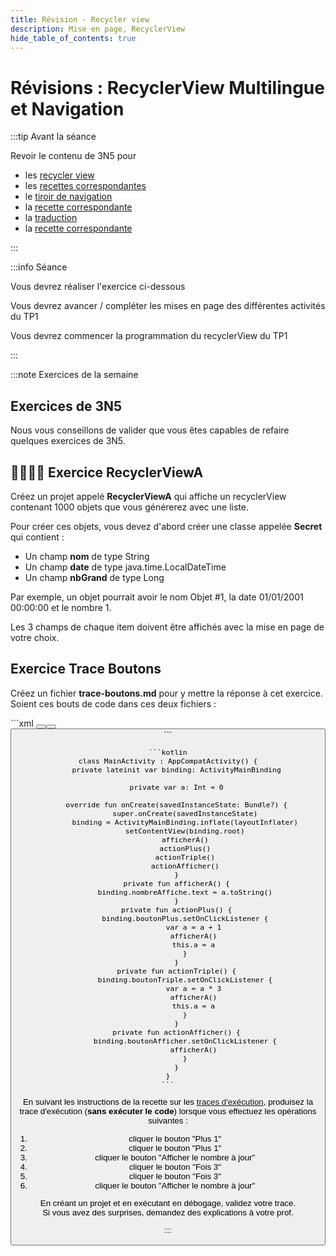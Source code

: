 ```yaml
---
title: Révision - Recycler view
description: Mise en page, RecyclerView
hide_table_of_contents: true
---
```


# Révisions : RecyclerView Multilingue et Navigation

<Row>

<Column>

:::tip Avant la séance

Revoir le contenu de 3N5 pour 
- les [recycler view](https://info.cegepmontpetit.ca/3N5-Prog3/cours/7.1-recycler) 
- les [recettes correspondantes](https://info.cegepmontpetit.ca/3N5-Prog3/recettes/recycler-view-01-string)
- le [tiroir de navigation](https://info.cegepmontpetit.ca/3N5-Prog3/cours/11.1-tiroir)
- la [recette correspondante](https://info.cegepmontpetit.ca/3N5-Prog3/recettes/tiroir)
- la [traduction](https://info.cegepmontpetit.ca/3N5-Prog3/cours/13.2-multilingue)
- la [recette correspondante](https://info.cegepmontpetit.ca/3N5-Prog3/recettes/multilingue) 

:::

</Column>

<Column>

:::info Séance

Vous devrez réaliser l'exercice ci-dessous

Vous devrez avancer / compléter les mises en page des différentes activités du TP1

Vous devrez commencer la programmation du recyclerView du TP1

:::

</Column>

</Row>

:::note Exercices de la semaine

## Exercices de 3N5

Nous vous conseillons de valider que vous êtes capables de refaire quelques exercices de 3N5.

## 👨‍🎓👨‍🎓 Exercice RecyclerViewA

Créez un projet appelé **RecyclerViewA** qui affiche un recyclerView contenant 1000 objets que vous générerez avec une liste.

Pour créer ces objets, vous devez d'abord créer une classe appelée **Secret** qui contient :

- Un champ **nom** de type String
- Un champ **date** de type java.time.LocalDateTime
- Un champ **nbGrand** de type Long

Par exemple, un objet pourrait avoir le nom Objet #1, la date 01/01/2001 00:00:00 et le nombre 1.

Les 3 champs de chaque item doivent être affichés avec la mise en page de votre choix.

## Exercice Trace Boutons
Créez un fichier **trace-boutons.md** pour y mettre la réponse à cet exercice.  
Soient ces bouts de code dans ces deux fichiers :

<Tabs queryString="recette-string">
  <TabItem value="activity_main.xml" label="activity_main.xml">
    ```xml
        <Button
            android:layout_width="wrap_content"
            android:layout_height="wrap_content"
            android:text="Plus 1"
            android:id="@+id/boutonPlus" />
        <Button
            android:layout_width="wrap_content"
            android:layout_height="wrap_content"
            android:text="Fois 3"
            android:id="@+id/boutonTriple" />
        <TextView
            android:layout_width="wrap_content"
            android:layout_height="wrap_content"
            android:layout_gravity="center_horizontal"
            android:id="@+id/nombreAffiche" />
        <Button
            android:layout_width="wrap_content"
            android:layout_height="wrap_content"
            android:text="Afficher le nombre à jour"
            android:id="@+id/boutonAfficher" />
    ```
  </TabItem>
  <TabItem value="MainActivity.kt" label="MainActivity.kt">

    ```kotlin
    class MainActivity : AppCompatActivity() {
        private lateinit var binding: ActivityMainBinding
    
        private var a: Int = 0
    
        override fun onCreate(savedInstanceState: Bundle?) {
            super.onCreate(savedInstanceState)
            binding = ActivityMainBinding.inflate(layoutInflater)
            setContentView(binding.root)
            afficherA()
            actionPlus()
            actionTriple()
            actionAfficher()
        }
        private fun afficherA() {
            binding.nombreAffiche.text = a.toString()
        }
        private fun actionPlus() {
            binding.boutonPlus.setOnClickListener {
                var a = a + 1
                afficherA()
                this.a = a
            }
        }
        private fun actionTriple() {
            binding.boutonTriple.setOnClickListener {
                var a = a * 3
                afficherA()
                this.a = a
            }
        }
        private fun actionAfficher() {
            binding.boutonAfficher.setOnClickListener {
                afficherA()
            }
        }
    }
    ```

  </TabItem>
</Tabs>

En suivant les instructions de la recette sur les [traces d'exécution](../recettes/produire-une-trace),
produisez la trace d'exécution (**sans exécuter le code**) lorsque vous effectuez les opérations suivantes :
1. cliquer le bouton "Plus 1"
2. cliquer le bouton "Plus 1"
3. cliquer le bouton "Afficher le nombre à jour"
4. cliquer le bouton "Fois 3"
5. cliquer le bouton "Fois 3"
6. cliquer le bouton "Afficher le nombre à jour"

En créant un projet et en exécutant en débogage, validez votre trace.  
Si vous avez des surprises, demandez des explications à votre prof.

:::
